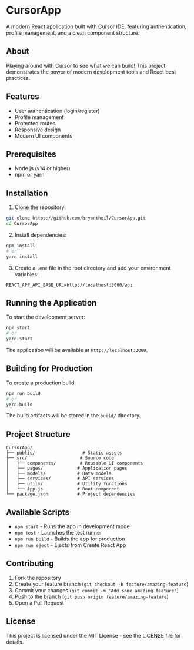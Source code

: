# CursorApp

A modern React application built with Cursor IDE, featuring authentication, profile management, and a clean component structure.

## About
Playing around with Cursor to see what we can build! This project demonstrates the power of modern development tools and React best practices.

## Features

- User authentication (login/register)
- Profile management
- Protected routes
- Responsive design
- Modern UI components

## Prerequisites

- Node.js (v14 or higher)
- npm or yarn

## Installation

1. Clone the repository:
```bash
git clone https://github.com/bryantheil/CursorApp.git
cd CursorApp
```

2. Install dependencies:
```bash
npm install
# or
yarn install
```

3. Create a `.env` file in the root directory and add your environment variables:
```
REACT_APP_API_BASE_URL=http://localhost:3000/api
```

## Running the Application

To start the development server:

```bash
npm start
# or
yarn start
```

The application will be available at `http://localhost:3000`.

## Building for Production

To create a production build:

```bash
npm run build
# or
yarn build
```

The build artifacts will be stored in the `build/` directory.

## Project Structure

```
CursorApp/
├── public/                  # Static assets
├── src/                    # Source code
│   ├── components/         # Reusable UI components
│   ├── pages/             # Application pages
│   ├── models/            # Data models
│   ├── services/          # API services
│   ├── utils/             # Utility functions
│   └── App.js             # Root component
└── package.json           # Project dependencies
```

## Available Scripts

- `npm start` - Runs the app in development mode
- `npm test` - Launches the test runner
- `npm run build` - Builds the app for production
- `npm run eject` - Ejects from Create React App

## Contributing

1. Fork the repository
2. Create your feature branch (`git checkout -b feature/amazing-feature`)
3. Commit your changes (`git commit -m 'Add some amazing feature'`)
4. Push to the branch (`git push origin feature/amazing-feature`)
5. Open a Pull Request

## License

This project is licensed under the MIT License - see the LICENSE file for details.
